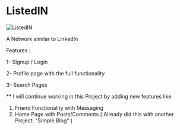# ListedIN

![ListedIN](https://repository-images.githubusercontent.com/172081911/bf7c9380-9ec1-11e9-9d3d-f6ffd520976d)

A Network similar to LinkedIn

Features :

1- Signup / Login

2- Profile page with the full functionality

3- Search Pages



** I will continue working in this Project by adding new features like 
1. Friend Functionality with Messaging
2. Home Page with Posts/Comments  ( Already did this with another Project: "Simple Blog" )
